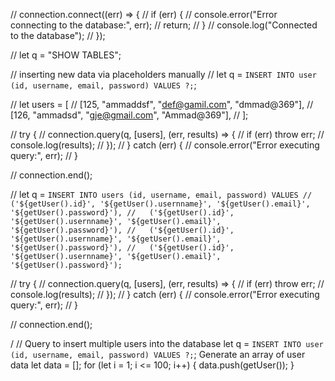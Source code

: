 
// connection.connect((err) => {
//   if (err) {
//     console.error("Error connecting to the database:", err);
//     return;
//   }
//   console.log("Connected to the database");
// });

// let q = "SHOW TABLES";

// inserting new data via placeholders manually
// let q = `INSERT INTO user (id, username, email, password) VALUES ?;`;

// let users = [
//   [125, "ammaddsf", "def@gamil.com", "dmmad@369"],
//   [126, "ammadsd", "gje@gmail.com", "Ammad@369"],
// ];

// try {
//   connection.query(q, [users], (err, results) => {
//     if (err) throw err;
//     console.log(results);
//   });
// } catch (err) {
//   console.error("Error executing query:", err);
// }

// connection.end();

// let q = `INSERT INTO users (id, username, email, password) VALUES
//   ('${getUser().id}', '${getUser().usernname}', '${getUser().email}', '${getUser().password}'),
//   ('${getUser().id}', '${getUser().usernname}', '${getUser().email}', '${getUser().password}'),
//   ('${getUser().id}', '${getUser().usernname}', '${getUser().email}', '${getUser().password}'),
//   ('${getUser().id}', '${getUser().usernname}', '${getUser().email}', '${getUser().password}');`

// try {
//   connection.query(q, [users], (err, results) => {
//     if (err) throw err;
//     console.log(results);
//   });
// } catch (err) {
//   console.error("Error executing query:", err);
// }

// connection.end();





/ // Query to insert multiple users into the database
let q = `INSERT INTO user (id, username, email, password) VALUES ?;`;
 Generate an array of user data
 let data = [];
 for (let i = 1; i <= 100; i++) {
   data.push(getUser());
 }
